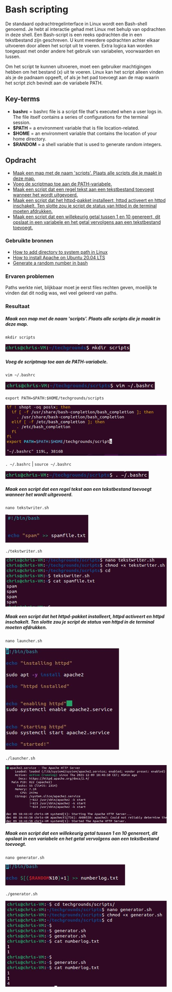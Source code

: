 # Bash scripting
De standaard opdrachtregelinterface in Linux wordt een Bash-shell genoemd. Je hebt al interactie gehad met Linux met behulp van opdrachten in deze shell.
Een Bash-script is een reeks opdrachten die in een tekstbestand zijn geschreven. U kunt meerdere opdrachten achter elkaar uitvoeren door alleen het script uit te voeren.
Extra logica kan worden toegepast met onder andere het gebruik van variabelen, voorwaarden en lussen.

Om het script te kunnen uitvoeren, moet een gebruiker machtigingen hebben om het bestand (x) uit te voeren.
Linux kan het script alleen vinden als je de padnaam opgeeft, of als je het pad toevoegt aan de map waarin het script zich bevindt aan de variabele PATH.

## Key-terms
- __bashrc__ = bashrc file is a script file that's executed when a user logs in. The file itself contains a series of configurations for the terminal session.
- __$PATH__ = a environment variable that is file location-related.
- __$HOME__ = an environment variable that contains the location of your home directory.
- __$RANDOM__ = a shell variable that is used to generate random integers.

## Opdracht
- [Maak een map met de naam 'scripts'. Plaats alle scripts die je maakt in deze map.](#Maak-een-map-met-de-naam-'scripts'.-Plaats-alle-scripts-die-je-maakt-in-deze-map.)
- [Voeg de scriptmap toe aan de PATH-variabele.](#Voeg-de-scriptmap-toe-aan-de-PATH-variabele.)
- [Maak een script dat een regel tekst aan een tekstbestand toevoegt wanneer het wordt uitgevoerd.](#Maak-een-script-dat-een-regel-tekst-aan-een-tekstbestand-toevoegt-wanneer-het-wordt-uitgevoerd.)
- [Maak een script dat het httpd-pakket installeert, httpd activeert en httpd inschakelt. Ten slotte zou je script de status van httpd in de terminal moeten afdrukken.](#Maak-een-script-dat-het-httpd#pakket-installeert,-httpd-activeert-en-httpd-inschakelt.-Ten-slotte-zou-je-script-de-status-van-httpd-in-de-terminal-moeten-afdrukken.)
- [Maak een script dat een willekeurig getal tussen 1 en 10 genereert, dit opslaat in een variabele en het getal vervolgens aan een tekstbestand toevoegt.](#Maak-een-script-dat-een-willekeurig-getal-tussen-1-en-10-genereert,-dit-opslaat-in-een-variabele-en-het-getal-vervolgens-aan-een-tekstbestand-toevoegt.)

### Gebruikte bronnen
- [How to add directory to system path in Linux](https://www.computerhope.com/issues/ch001647.htm)
- [How to install Apache on Ubuntu 20.04 LTS](https://www.cyberciti.biz/faq/how-to-install-apache-on-ubuntu-20-04-lts/)
- [Generate a random number in bash](https://linuxhint.com/generate-random-number-bash/)

### Ervaren problemen
Paths werkte niet, blijkbaar moet je eerst files rechten geven, moeilijk te vinden dat dit nodig was, wel veel geleerd van paths.
### Resultaat

##### Maak een map met de naam 'scripts'. Plaats alle scripts die je maakt in deze map.
`mkdir scripts`

![mkdir-scripts](../00_includes/mkdir-scripts.JPG)



##### Voeg de scriptmap toe aan de PATH-variabele.

`vim ~/.bashrc`

![vibashrc](../00_includes/vibashrc.JPG)

`export PATH=$PATH:$HOME/techgrounds/scripts`

![vipath](../00_includes/vipath.JPG)

`. ~/.bashrc` | `source ~/.bashrc`

![bashrc](../00_includes/bashrc.JPG)

##### Maak een script dat een regel tekst aan een tekstbestand toevoegt wanneer het wordt uitgevoerd.

`nano tekstwriter.sh`

![nanotekstwriter](../00_includes/nanotekstwriter.JPG)

`./tekstwriter.sh`

![spamwriter](../00_includes/spamwriter.JPG)

##### Maak een script dat het httpd-pakket installeert, httpd activeert en httpd inschakelt. Ten slotte zou je script de status van httpd in de terminal moeten afdrukken.

`nano launcher.sh`

![httpd](../00_includes/httpd.JPG)

`./launcher.sh`

![apachestatus](../00_includes/apachestatus.JPG)

##### Maak een script dat een willekeurig getal tussen 1 en 10 genereert, dit opslaat in een variabele en het getal vervolgens aan een tekstbestand toevoegt.

`nano generator.sh`

![generatorscript](../00_includes/generatorscript.JPG)

`./generator.sh`

![generator](../00_includes/generator.JPG)
